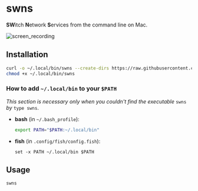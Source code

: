 # swns
**SW**itch **N**etwork **S**ervices from the command line on Mac.

![screen_recording](https://raw.githubusercontent.com/matoruru/imgs/master/swns/screen-recording.gif)

## Installation

```sh
curl -o ~/.local/bin/swns --create-dirs https://raw.githubusercontent.com/matoruru/swns/main/swns
chmod +x ~/.local/bin/swns
```

### How to add `~/.local/bin` to your `$PATH`

*This section is necessary only when you couldn't find the executable* `swns` *by* `type swns`.

- **bash** (in `~/.bash_profile`):

    ```sh
    export PATH="$PATH:~/.local/bin"
    ```

- **fish** (in `.config/fish/config.fish`):

    ```
    set -x PATH ~/.local/bin $PATH
    ```

## Usage

```sh
swns
```

